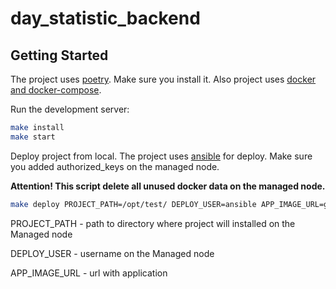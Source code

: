 # day_statistic_backend

## Getting Started

The project uses [poetry](https://python-poetry.org/docs/). Make sure you install it. Also project uses [docker and docker-compose](https://docs.docker.com/engine/install/ubuntu/).

Run the development server:

```bash
make install
make start
```

Deploy project from local. The project uses [ansible](https://docs.ansible.com/ansible/latest/getting_started/index.html) for deploy. Make sure you added authorized_keys on the managed node.

**Attention! This script delete all unused docker data on the managed node.**

```bash
make deploy PROJECT_PATH=/opt/test/ DEPLOY_USER=ansible APP_IMAGE_URL=ghcr.io/stounfo/day_statistic_backend:master
```
PROJECT_PATH - path to directory where project will installed on the Managed node

DEPLOY_USER - username on the Managed node

APP_IMAGE_URL - url with application
